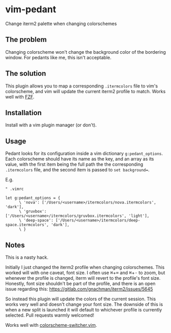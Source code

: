 # vim-pedant
Change iterm2 palette when changing colorschemes

## The problem
Changing colorscheme won't change the background color of the bordering window. For pedants like me, this isn't acceptable.

## The solution
This plugin allows you to map a corresponding `.itermcolors` file to vim's colorscheme, and vim will update the current iterm2 profile to match. Works well with [FZF](https://github.com/junegunn/fzf).

## Installation
Install with a vim plugin manager (or don't).

## Usage
Pedant looks for its configuration inside a vim dictionary `g:pedant_options`. Each colorscheme should have its name as the key, and an array as its value, with the first item being the full path the the corresponding `.itermcolors` file, and the second item is passed to `set background=`.

E.g.
```vim
" .vimrc

let g:pedant_options = {
      \ 'nova': ['/Users/<username>/itermcolors/nova.itermcolors', 'dark'],
      \ 'gruvbox': ['/Users/<username>/itermcolors/gruvbox.itermcolors', 'light'],
      \ 'deep-space': ['/Users/<username>/itermcolors/deep-space.itermcolors', 'dark'],
      \ }
```

## Notes
This is a nasty hack.

Initially I just changed the iterm2 profile when changing colorschemes. This worked will with one caveat, font size. I often use <kbd>⌘</kbd>+<kbd>=</kbd> and <kbd>⌘</kbd>+<kbd>-</kbd> to zoom, but whenever the profile is changed, iterm will revert to the profile's font size. Honestly, font size shouldn't be part of the profile, and there is an open issue regarding this: https://gitlab.com/gnachman/iterm2/issues/5645

So instead this plugin will update the colors of the current session. This works very well and doesn't change your font size. The downside of this is when a new split is launched it will default to whichever profile is currently selected. Pull requests warmly welcomed!

Works well with [colorscheme-switcher.vim](http://peterodding.com/code/vim/colorscheme-switcher/).
